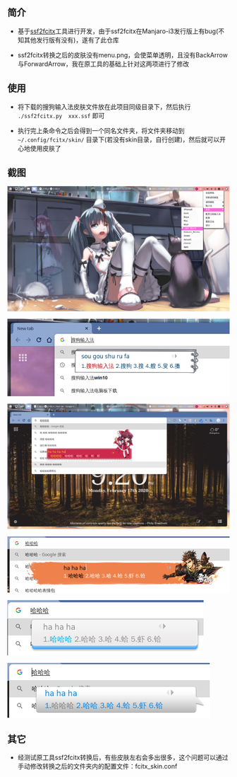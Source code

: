 ## 简介

+	基于[ssf2fcitx](https://github.com/VOID001/ssf2fcitx)工具进行开发，由于ssf2fcitx在Manjaro-i3发行版上有bug(不知其他发行版有没有)，遂有了此仓库

+	ssf2fcitx转换之后的皮肤没有menu.png，会使菜单透明，且没有BackArrow与ForwardArrow，我在原工具的基础上针对这两项进行了修改


## 使用

+	将下载的搜狗输入法皮肤文件放在此项目同级目录下，然后执行 `./ssf2fcitx.py  xxx.ssf` 即可

+	执行完上条命令之后会得到一个同名文件夹，将文件夹移动到 `~/.config/fcitx/skin/` 目录下(若没有skin目录，自行创建)，然后就可以开心地使用皮肤了


## 截图

![](./images/01.png)

![](./images/02.png)

![](./images/03.png)

![](./images/04.png)

![](./images/05.png)

![](./images/06.png)


## 其它

+	经测试原工具ssf2fcitx转换后，有些皮肤左右会多出很多，这个问题可以通过手动修改转换之后的文件夹内的配置文件：fcitx_skin.conf
